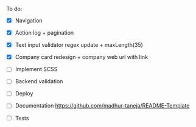 

To do:

- [x] Navigation
- [x] Action log + pagination
- [x] Text input validator regex update + maxLength(35)
- [x] Company card redesign + company web url with link
- [ ] Implement SCSS
- [ ] Backend validation
- [ ] Deploy
- [ ] Documentation https://github.com/madhur-taneja/README-Template
- [ ] Tests

